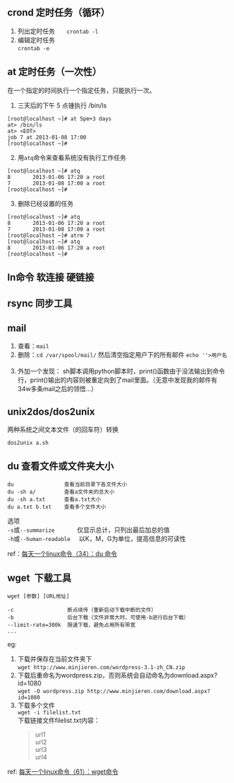 
## crond 定时任务（循环）
1. 列出定时任务    
``` crontab -l```  
2. 编辑定时任务   
```crontab -e```   
## at 定时任务（一次性）
在一个指定的时间执行一个指定任务，只能执行一次。  
1. 三天后的下午 5 点锺执行 /bin/ls
```
[root@localhost ~]# at 5pm+3 days
at> /bin/ls
at> <EOT>
job 7 at 2013-01-08 17:00
[root@localhost ~]#
```
2. 用```atq```命令来查看系统没有执行工作任务   
```
[root@localhost ~]# atq
8       2013-01-06 17:20 a root
7       2013-01-08 17:00 a root
[root@localhost ~]#
```
3. 删除已经设置的任务   
```
[root@localhost ~]# atq
8       2013-01-06 17:20 a root
7       2013-01-08 17:00 a root
[root@localhost ~]# atrm 7
[root@localhost ~]# atq
8       2013-01-06 17:20 a root
[root@localhost ~]#
```

## ln命令 软连接 硬链接
## rsync 同步工具
## mail
1. 查看：```mail```   
2. 删除：```cd /var/spool/mail/``` 然后清空指定用户下的所有邮件 ```echo ''>用户名```         
3. 外加一个发现： sh脚本调用python脚本时，print()函数由于没法输出到命令行，print()输出的内容则被重定向到了mail里面。（无意中发现我的邮件有34w多条mail之后的领悟...）

## unix2dos/dos2unix    
两种系统之间文本文件（的回车符）转换   
```
dos2unix a.sh
```
## du 查看文件或文件夹大小
```
du                查看当前目录下各文件大小
du -sh a/         查看a文件夹的总大小
du -sh a.txt      查看a.txt大小
du a.txt b.txt    查看多个文件大小
```
选项   
```-s```或```--summarize```       &nbsp;  &nbsp;  &nbsp;  &nbsp;  &nbsp; 仅显示总计，只列出最后加总的值   
```-h```或```--human-readable```   &nbsp;   &nbsp; 以K，M，G为单位，提高信息的可读性 

ref：[每天一个linux命令（34）：du 命令](http://www.cnblogs.com/peida/archive/2012/12/10/2810755.html)

## wget  下载工具   
```
wget [参数] [URL地址]

-c                 断点续传（重新启动下载中断的文件）
-b                 后台下载（文件非常大时，可使用-b进行后台下载）
--limit-rate=300k  限速下载，避免占用所有带宽
...
```
eg:
1. 下载并保存在当前文件夹下   
    ```wget http://www.minjieren.com/wordpress-3.1-zh_CN.zip```
2. 下载后重命名为wordpress.zip，否则系统会自动命名为download.aspx?id=1080   
    ```wget -O wordpress.zip http://www.minjieren.com/download.aspx?id=1080``` 
3. 下载多个文件   
    ```wget -i filelist.txt ```   
    下载链接文件filelist.txt内容：   
    > url1   
    url2   
    url3   
    url4   

ref: [每天一个linux命令（61）：wget命令](http://www.cnblogs.com/peida/archive/2013/03/18/2965369.html)
